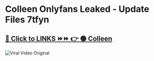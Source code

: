 
 # Colleen Onlyfans Leaked - Update Files 7tfyn

## <h2><a href="https://clipsfans.com/Colleen&ref=git">🔗 Click to LINKS ⏩⏩ 👉 🟢 Colleen </a></h2>

<a href="https://clipsfans.com/Colleen&ref=git" rel="nofollow" data-target="animated-image.originalLink"><img src="https://i.ibb.co.com/xMMVF88/686577567.gif" alt="Viral Video Original" style="max-width: 100%; display: inline-block;" data-target="animated-image.originalImage"></a>

